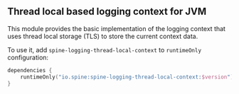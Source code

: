 ## Thread local based logging context for JVM

This module provides the basic implementation of the logging context that
uses thread local storage (TLS) to store the current context data.

To use it, add `spine-logging-thread-local-context` to `runtimeOnly` configuration:

```kotlin
dependencies {
    runtimeOnly("io.spine:spine-logging-thread-local-context:$version")
}
```
